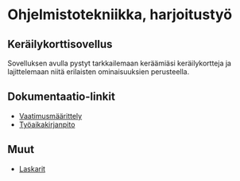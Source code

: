 # Ohjelmistotekniikka, harjoitustyö
## Keräilykorttisovellus

Sovelluksen avulla pystyt tarkkailemaan keräämiäsi keräilykortteja ja lajittelemaan niitä erilaisten ominaisuuksien perusteella. 

## Dokumentaatio-linkit

- [Vaatimusmäärittely](/dokumentaatio/vaatimusmaarittely.md)
- [Työaikakirjanpito](/dokumentaatio/tyoaikakirjanpito.md)

## Muut

- [Laskarit](/laskarit)
